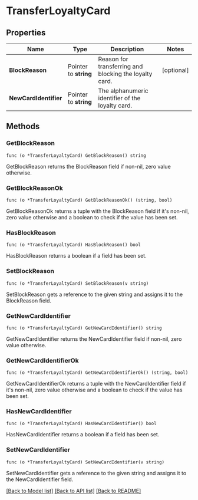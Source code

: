 # TransferLoyaltyCard

## Properties

Name | Type | Description | Notes
------------ | ------------- | ------------- | -------------
**BlockReason** | Pointer to **string** | Reason for transferring and blocking the loyalty card.  | [optional] 
**NewCardIdentifier** | Pointer to **string** | The alphanumeric identifier of the loyalty card.  | 

## Methods

### GetBlockReason

`func (o *TransferLoyaltyCard) GetBlockReason() string`

GetBlockReason returns the BlockReason field if non-nil, zero value otherwise.

### GetBlockReasonOk

`func (o *TransferLoyaltyCard) GetBlockReasonOk() (string, bool)`

GetBlockReasonOk returns a tuple with the BlockReason field if it's non-nil, zero value otherwise
and a boolean to check if the value has been set.

### HasBlockReason

`func (o *TransferLoyaltyCard) HasBlockReason() bool`

HasBlockReason returns a boolean if a field has been set.

### SetBlockReason

`func (o *TransferLoyaltyCard) SetBlockReason(v string)`

SetBlockReason gets a reference to the given string and assigns it to the BlockReason field.

### GetNewCardIdentifier

`func (o *TransferLoyaltyCard) GetNewCardIdentifier() string`

GetNewCardIdentifier returns the NewCardIdentifier field if non-nil, zero value otherwise.

### GetNewCardIdentifierOk

`func (o *TransferLoyaltyCard) GetNewCardIdentifierOk() (string, bool)`

GetNewCardIdentifierOk returns a tuple with the NewCardIdentifier field if it's non-nil, zero value otherwise
and a boolean to check if the value has been set.

### HasNewCardIdentifier

`func (o *TransferLoyaltyCard) HasNewCardIdentifier() bool`

HasNewCardIdentifier returns a boolean if a field has been set.

### SetNewCardIdentifier

`func (o *TransferLoyaltyCard) SetNewCardIdentifier(v string)`

SetNewCardIdentifier gets a reference to the given string and assigns it to the NewCardIdentifier field.


[[Back to Model list]](../README.md#documentation-for-models) [[Back to API list]](../README.md#documentation-for-api-endpoints) [[Back to README]](../README.md)


